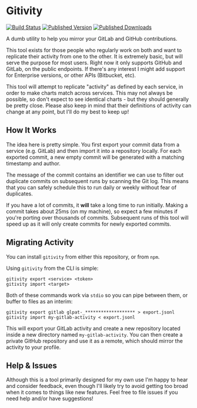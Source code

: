 # Gitivity

[![Build Status](https://img.shields.io/github/actions/workflow/status/whitfin/gitivity/ci.yml?branch=main)](https://github.com/whitfin/gitivity/actions) [![Published Version](https://img.shields.io/npm/v/gitivity.svg)](https://npmjs.com/package/gitivity) [![Published Downloads](https://img.shields.io/npm/dt/gitivity)](https://npmjs.com/package/gitivity)

A dumb utility to help you mirror your GitLab and GitHub contributions.

This tool exists for those people who regularly work on both and want to replicate their
activity from one to the other. It is extremely basic, but will serve the purpose for most
users. Right now it only supports GitHub and GitLab, on the public endpoints. If there's
any interest I might add support for Enterprise versions, or other APIs (Bitbucket, etc).

This tool will attempt to replicate "activity" as defined by each service, in order to
make charts match across services. This may not always be possible, so don't expect to see
identical charts - but they should generally be pretty close. Please also keep in mind that
their definitions of activity can change at any point, but I'll do my best to keep up!

## How It Works

The idea here is pretty simple. You first export your commit data from a service (e.g. GitLab)
and then import it into a repository locally. For each exported commit, a new empty
commit will be generated with a matching timestamp and author.

The message of the commit contains an identifier we can use to filter out duplicate
commits on subsequent runs by scanning the Git log. This means that you can safely
schedule this to run daily or weekly without fear of duplicates.

If you have a lot of commits, it **will** take a long time to run initially. Making a
commit takes about 25ms (on my machine), so expect a few minutes if you're porting over
thousands of commits. Subsequent runs of this tool will speed up as it will only create
commits for newly exported commits.

## Migrating Activity

You can install `gitivity` from either this repository, or from `npm`.

Using `gitivity` from the CLI is simple:

```
gitivity export <service> <token>
gitivity import <target>
```

Both of these commands work via `stdio` so you can pipe between them, or buffer to files
as an interim:

```
gitivity export gitlab glpat-_******************* > export.jsonl
gitivity import my-gitlab-activity < export.jsonl
```

This will export your GitLab activity and create a new repository located inside a new
directory named `my-gitlab-activity`. You can then create a private GitHub repository
and use it as a remote, which should mirror the activity to your profile.

## Help & Issues

Although this is a tool primarily designed for my own use I'm happy to hear and consider
feedback, even though I'll likely try to avoid getting too broad when it comes to things
like new features. Feel free to file issues if you need help and/or have suggestions!
